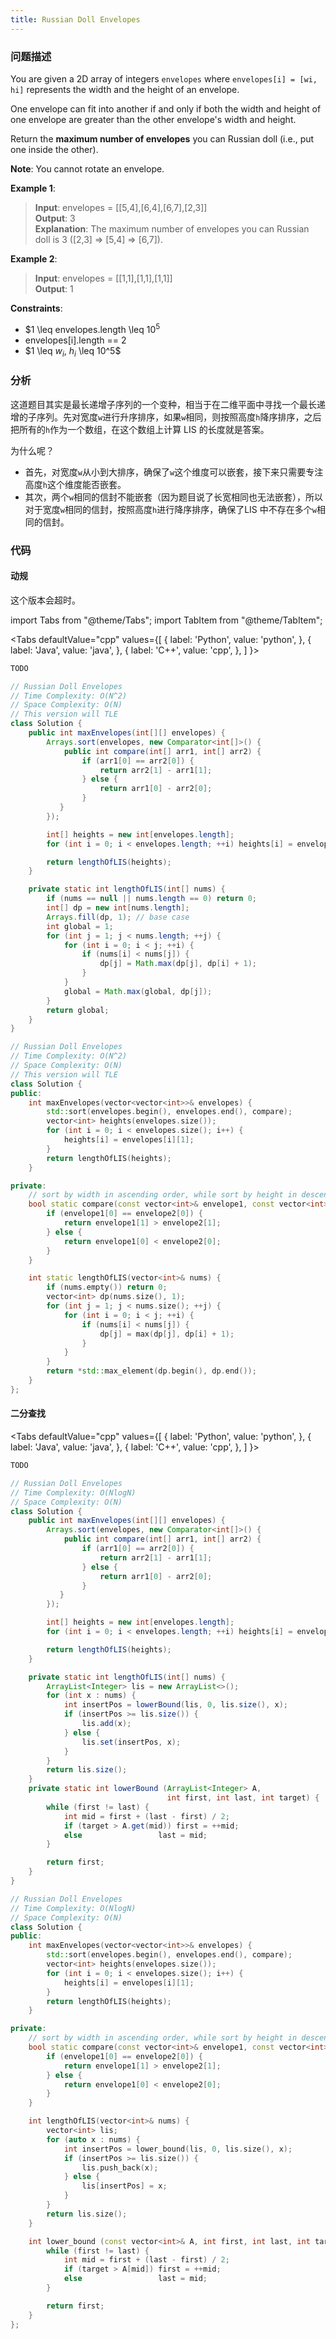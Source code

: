 ```yaml
---
title: Russian Doll Envelopes
---
```


### 问题描述

You are given a 2D array of integers `envelopes` where `envelopes[i] = [wi, hi]` represents the width and the height of an envelope.

One envelope can fit into another if and only if both the width and height of one envelope are greater than the other envelope's width and height.

Return the **maximum number of envelopes** you can Russian doll (i.e., put one inside the other).

**Note**: You cannot rotate an envelope.

**Example 1**:

> **Input**: envelopes = [[5,4],[6,4],[6,7],[2,3]]  
> **Output**: 3  
> **Explanation**: The maximum number of envelopes you can Russian doll is 3 ([2,3] => [5,4] => [6,7]).

**Example 2**:

> **Input**: envelopes = [[1,1],[1,1],[1,1]]  
> **Output**: 1

**Constraints**:

* $1 \leq envelopes.length \leq $10^5$
* envelopes[i].length == 2
* $1 \leq $w_i$, $h_i$ \leq 10^5$

### 分析

这道题目其实是最长递增子序列的一个变种，相当于在二维平面中寻找一个最长递增的子序列。先对宽度`w`进行升序排序，如果`w`相同，则按照高度`h`降序排序，之后把所有的`h`作为一个数组，在这个数组上计算 LIS 的长度就是答案。

为什么呢？

* 首先，对宽度`w`从小到大排序，确保了`w`这个维度可以嵌套，接下来只需要专注高度`h`这个维度能否嵌套。
* 其次，两个`w`相同的信封不能嵌套（因为题目说了长宽相同也无法嵌套），所以对于宽度`w`相同的信封，按照高度`h`进行降序排序，确保了LIS 中不存在多个`w`相同的信封。

### 代码

#### 动规

这个版本会超时。

import Tabs from "@theme/Tabs";
import TabItem from "@theme/TabItem";

<Tabs
defaultValue="cpp"
values={[
{ label: 'Python', value: 'python', },
{ label: 'Java', value: 'java', },
{ label: 'C++', value: 'cpp', },
]
}>
<TabItem value="python">

```python
TODO
```

</TabItem>
<TabItem value="java">

```java
// Russian Doll Envelopes
// Time Complexity: O(N^2)
// Space Complexity: O(N)
// This version will TLE
class Solution {
    public int maxEnvelopes(int[][] envelopes) {
        Arrays.sort(envelopes, new Comparator<int[]>() {
            public int compare(int[] arr1, int[] arr2) {
                if (arr1[0] == arr2[0]) {
                    return arr2[1] - arr1[1];
                } else {
                    return arr1[0] - arr2[0];
                }
           }
        });

        int[] heights = new int[envelopes.length];
        for (int i = 0; i < envelopes.length; ++i) heights[i] = envelopes[i][1];

        return lengthOfLIS(heights);
    }

    private static int lengthOfLIS(int[] nums) {
        if (nums == null || nums.length == 0) return 0;
        int[] dp = new int[nums.length];
        Arrays.fill(dp, 1); // base case
        int global = 1;
        for (int j = 1; j < nums.length; ++j) {
            for (int i = 0; i < j; ++i) {
                if (nums[i] < nums[j]) {
                    dp[j] = Math.max(dp[j], dp[i] + 1);
                }
            }
            global = Math.max(global, dp[j]);
        }
        return global;
    }
}
```

</TabItem>
<TabItem value="cpp">

```cpp
// Russian Doll Envelopes
// Time Complexity: O(N^2)
// Space Complexity: O(N)
// This version will TLE
class Solution {
public:
    int maxEnvelopes(vector<vector<int>>& envelopes) {
        std::sort(envelopes.begin(), envelopes.end(), compare);
        vector<int> heights(envelopes.size());
        for (int i = 0; i < envelopes.size(); i++) {
            heights[i] = envelopes[i][1];
        }
        return lengthOfLIS(heights);
    }

private:
    // sort by width in ascending order, while sort by height in descending order
    bool static compare(const vector<int>& envelope1, const vector<int>& envelope2) {
        if (envelope1[0] == envelope2[0]) {
            return envelope1[1] > envelope2[1];
        } else {
            return envelope1[0] < envelope2[0];
        }
    }

    int static lengthOfLIS(vector<int>& nums) {
        if (nums.empty()) return 0;
        vector<int> dp(nums.size(), 1);
        for (int j = 1; j < nums.size(); ++j) {
            for (int i = 0; i < j; ++i) {
                if (nums[i] < nums[j]) {
                    dp[j] = max(dp[j], dp[i] + 1);
                }
            }
        }
        return *std::max_element(dp.begin(), dp.end());
    }
};
```

</TabItem>
</Tabs>

#### 二分查找

<Tabs
defaultValue="cpp"
values={[
{ label: 'Python', value: 'python', },
{ label: 'Java', value: 'java', },
{ label: 'C++', value: 'cpp', },
]
}>
<TabItem value="python">

```python
TODO
```

</TabItem>
<TabItem value="java">

```java
// Russian Doll Envelopes
// Time Complexity: O(NlogN)
// Space Complexity: O(N)
class Solution {
    public int maxEnvelopes(int[][] envelopes) {
        Arrays.sort(envelopes, new Comparator<int[]>() {
            public int compare(int[] arr1, int[] arr2) {
                if (arr1[0] == arr2[0]) {
                    return arr2[1] - arr1[1];
                } else {
                    return arr1[0] - arr2[0];
                }
           }
        });

        int[] heights = new int[envelopes.length];
        for (int i = 0; i < envelopes.length; ++i) heights[i] = envelopes[i][1];

        return lengthOfLIS(heights);
    }

    private static int lengthOfLIS(int[] nums) {
        ArrayList<Integer> lis = new ArrayList<>();
        for (int x : nums) {
            int insertPos = lowerBound(lis, 0, lis.size(), x);
            if (insertPos >= lis.size()) {
                lis.add(x);
            } else {
                lis.set(insertPos, x);
            }
        }
        return lis.size();
    }
    private static int lowerBound (ArrayList<Integer> A,
                                   int first, int last, int target) {
        while (first != last) {
            int mid = first + (last - first) / 2;
            if (target > A.get(mid)) first = ++mid;
            else                 last = mid;
        }

        return first;
    }
}
```

</TabItem>
<TabItem value="cpp">

```cpp
// Russian Doll Envelopes
// Time Complexity: O(NlogN)
// Space Complexity: O(N)
class Solution {
public:
    int maxEnvelopes(vector<vector<int>>& envelopes) {
        std::sort(envelopes.begin(), envelopes.end(), compare);
        vector<int> heights(envelopes.size());
        for (int i = 0; i < envelopes.size(); i++) {
            heights[i] = envelopes[i][1];
        }
        return lengthOfLIS(heights);
    }

private:
    // sort by width in ascending order, while sort by height in descending order
    bool static compare(const vector<int>& envelope1, const vector<int>& envelope2) {
        if (envelope1[0] == envelope2[0]) {
            return envelope1[1] > envelope2[1];
        } else {
            return envelope1[0] < envelope2[0];
        }
    }

    int lengthOfLIS(vector<int>& nums) {
        vector<int> lis;
        for (auto x : nums) {
            int insertPos = lower_bound(lis, 0, lis.size(), x);
            if (insertPos >= lis.size()) {
                lis.push_back(x);
            } else {
                lis[insertPos] = x;
            }
        }
        return lis.size();
    }

    int lower_bound (const vector<int>& A, int first, int last, int target) {
        while (first != last) {
            int mid = first + (last - first) / 2;
            if (target > A[mid]) first = ++mid;
            else                 last = mid;
        }

        return first;
    }
};
```

</TabItem>
</Tabs>